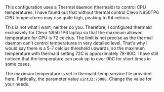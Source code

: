 This configuration uses a Thermal daemon (thermald) to control CPU temperatures. I have found out that without thermal control Clevo N950TP6 CPU temperatures may rise quite high, peaking to 94 celcius. 

This is not what I want, neither do you. Therefore, I configured thermald exclusively for Clevo N950TP6 laptop so that the maximum allowed temperature for CPU is 72 celcius. The limit is not precise as the thermal daemon can't control temperatures in very detailed level. That's why I would say there is a 5-7 celcius threshold upwards, so the maximum temperature with thermald setting 72C is approximately 78-80C. I have still noticed that the temperature can peak up to over 90C for short times in some cases.

The maximum temperature is set in thermald-temp.service file provided here. Partically, the parameter value `uint32:75000`. Change the value for your needs.
